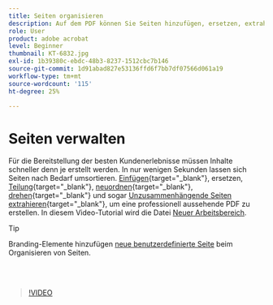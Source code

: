 ```yaml
---
title: Seiten organisieren
description: Auf dem PDF können Sie Seiten hinzufügen, ersetzen, extrahieren, drehen, löschen und neu anordnen.
role: User
product: adobe acrobat
level: Beginner
thumbnail: KT-6832.jpg
exl-id: 1b39380c-ebdc-48b3-8237-1512cbc7b146
source-git-commit: 1d91abad827e53136ffd6f7bb7df07566d061a19
workflow-type: tm+mt
source-wordcount: '115'
ht-degree: 25%

---
```


# Seiten verwalten

Für die Bereitstellung der besten Kundenerlebnisse müssen Inhalte schneller denn je erstellt werden. In nur wenigen Sekunden lassen sich Seiten nach Bedarf umsortieren. [Einfügen](https://www.adobe.com/de/acrobat/online/add-pages-to-pdf.html){target=&quot;_blank&quot;}, ersetzen, [Teilung](https://www.adobe.com/de/acrobat/online/split-pdf.html){target=&quot;_blank&quot;}, [neuordnen](https://www.adobe.com/de/acrobat/online/rearrange-pdf.html){target=&quot;_blank&quot;}, [drehen](https://www.adobe.com/de/acrobat/online/rotate-pdf.html){target=&quot;_blank&quot;} und sogar [Unzusammenhängende Seiten extrahieren](https://www.adobe.com/de/acrobat/online/extract-pdf-pages.html){target=&quot;_blank&quot;}, um eine professionell aussehende PDF zu erstellen. In diesem Video-Tutorial wird die Datei [Neuer Arbeitsbereich](new-workspace.md).

>[!TIP]
>
>Branding-Elemente hinzufügen [neue benutzerdefinierte Seite](add-custom-page.md) beim Organisieren von Seiten.

<br> 

>[!VIDEO](https://video.tv.adobe.com/v/3409022?hidetitle=true)